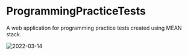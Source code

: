 # ProgrammingPracticeTests
A web application for programming practice tests created using MEAN stack.

![2022-03-14](https://user-images.githubusercontent.com/39105848/158206276-d0a7f83d-264b-4057-9a3e-7f63e47271b8.png)
